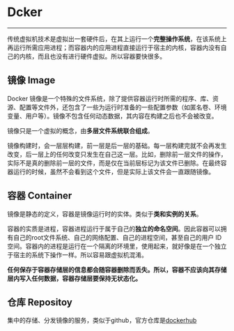 # Dcker

---

传统虚拟机技术是虚拟出一套硬件后，在其上运行一个**完整操作系统**，在该系统上再运行所需应用进程；而容器内的应用进程直接运行于宿主的内核，容器内没有自己的内核，而且也没有进行硬件虚拟。所以容器要快很多。

## 镜像 Image

Docker 镜像是一个特殊的文件系统，除了提供容器运行时所需的程序、库、资源、配置等文件外，还包含了一些为运行时准备的一些配置参数（如匿名卷、环境变量、用户等）。镜像不包含任何动态数据，其内容在构建之后也不会被改变。

镜像只是一个虚拟的概念，由**多层文件系统联合组成**。

镜像构建时，会一层层构建，前一层是后一层的基础。每一层构建完就不会再发生改变，后一层上的任何改变只发生在自己这一层。比如，删除前一层文件的操作，实际不是真的删除前一层的文件，而是仅在当前层标记为该文件已删除。在最终容器运行的时候，虽然不会看到这个文件，但是实际上该文件会一直跟随镜像。

## 容器 Container

镜像是静态的定义，容器是镜像运行时的实体。类似于**类和实例的关系**。

容器的实质是进程，容器进程运行于属于自己的**独立的命名空间**。因此容器可以拥有自己的root文件系统、自己的网络配置、自己的进程空间，甚至自己的用户 ID 空间。容器内的进程是运行在一个隔离的环境里，使用起来，就好像是在一个独立于宿主的系统下操作一样。所以容易跟虚拟机混淆。

**任何保存于容器存储层的信息都会随容器删除而丢失。所以，容器不应该向其存储层内写入任何数据，容器存储层要保持无状态化。**

## 仓库 Repositoy

集中的存储、分发镜像的服务，类似于github，官方仓库是[dockerhub](https://hub.docker.com/)